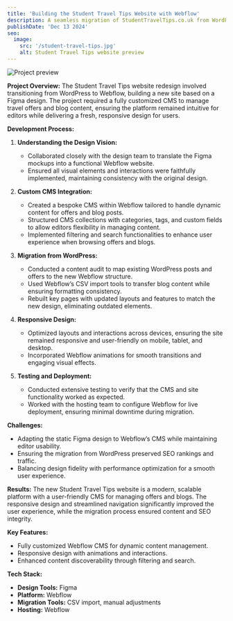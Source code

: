 ```yaml
---
title: 'Building the Student Travel Tips Website with Webflow'
description: A seamless migration of StudentTravelTips.co.uk from WordPress to Webflow, featuring a custom CMS for offers and blogs, built from a Figma design.
publishDate: 'Dec 13 2024'
seo:
  image:
    src: '/student-travel-tips.jpg'
    alt: Student Travel Tips website preview
---
```


![Project preview](/student-travel-tips.jpg)

**Project Overview:**
The Student Travel Tips website redesign involved transitioning from WordPress to Webflow, building a new site based on a Figma design. The project required a fully customized CMS to manage travel offers and blog content, ensuring the platform remained intuitive for editors while delivering a fresh, responsive design for users.

**Development Process:**

1. **Understanding the Design Vision:**
   - Collaborated closely with the design team to translate the Figma mockups into a functional Webflow website.
   - Ensured all visual elements and interactions were faithfully implemented, maintaining consistency with the original design.

2. **Custom CMS Integration:**
   - Created a bespoke CMS within Webflow tailored to handle dynamic content for offers and blog posts.
   - Structured CMS collections with categories, tags, and custom fields to allow editors flexibility in managing content.
   - Implemented filtering and search functionalities to enhance user experience when browsing offers and blogs.

3. **Migration from WordPress:**
   - Conducted a content audit to map existing WordPress posts and offers to the new Webflow structure.
   - Used Webflow’s CSV import tools to transfer blog content while ensuring formatting consistency.
   - Rebuilt key pages with updated layouts and features to match the new design, eliminating outdated elements.

4. **Responsive Design:**
   - Optimized layouts and interactions across devices, ensuring the site remained responsive and user-friendly on mobile, tablet, and desktop.
   - Incorporated Webflow animations for smooth transitions and engaging visual effects.

5. **Testing and Deployment:**
   - Conducted extensive testing to verify that the CMS and site functionality worked as expected.
   - Worked with the hosting team to configure Webflow for live deployment, ensuring minimal downtime during migration.

**Challenges:**
- Adapting the static Figma design to Webflow’s CMS while maintaining editor usability.
- Ensuring the migration from WordPress preserved SEO rankings and traffic.
- Balancing design fidelity with performance optimization for a smooth user experience.

**Results:**
The new Student Travel Tips website is a modern, scalable platform with a user-friendly CMS for managing offers and blogs. The responsive design and streamlined navigation significantly improved the user experience, while the migration process ensured content and SEO integrity.

**Key Features:**
- Fully customized Webflow CMS for dynamic content management.
- Responsive design with animations and interactions.
- Enhanced content discoverability through filtering and search.

**Tech Stack:**
- **Design Tools:** Figma
- **Platform:** Webflow
- **Migration Tools:** CSV import, manual adjustments
- **Hosting:** Webflow
